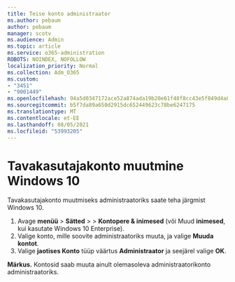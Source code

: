 ```yaml
---
title: Teise konto administraator
ms.author: pebaum
author: pebaum
manager: scotv
ms.audience: Admin
ms.topic: article
ms.service: o365-administration
ROBOTS: NOINDEX, NOFOLLOW
localization_priority: Normal
ms.collection: Adm_O365
ms.custom:
- "3451"
- "9001449"
ms.openlocfilehash: 94a5d0347172ace52a874ada19b20e61f48f8cc43e5f849d4a8400a2288aeb88
ms.sourcegitcommit: b5f7da89a650d2915dc652449623c78be6247175
ms.translationtype: MT
ms.contentlocale: et-EE
ms.lasthandoff: 08/05/2021
ms.locfileid: "53993205"
---
```

# <a name="change-a-standard-user-account-to-an-administrator-in-windows-10"></a>Tavakasutajakonto muutmine Windows 10

Tavakasutajakonto muutmiseks administraatoriks saate teha järgmist Windows 10.

1. Avage **menüü**  >  **Sätted**  >    >  **Kontopere & inimesed** (või Muud **inimesed**, kui kasutate Windows 10 Enterprise).
2. Valige konto, mille soovite administraatoriks muuta, ja valige **Muuda kontot**.
3. Valige **jaotises Konto** tüüp väärtus **Administraator** ja seejärel valige **OK**.

**Märkus.** Kontosid saab muuta ainult olemasoleva administraatorikonto administraatoriks.